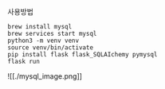 사용방법
```
brew install mysql
brew services start mysql
python3 -m venv venv
source venv/bin/activate
pip install flask flask_SQLAIchemy pymysql
flask run
```
![[./mysql_image.png]]
